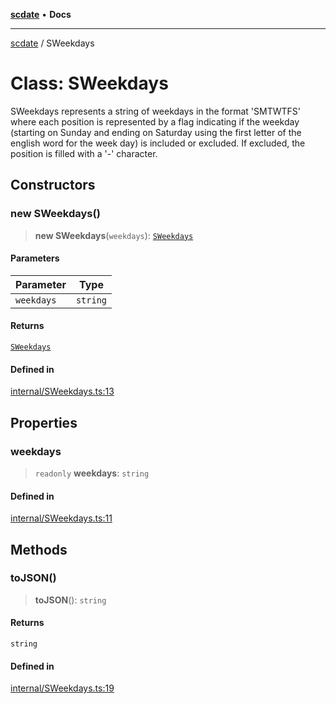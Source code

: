 [**scdate**](../README.md) • **Docs**

---

[scdate](../README.md) / SWeekdays

# Class: SWeekdays

SWeekdays represents a string of weekdays in the format 'SMTWTFS' where each
position is represented by a flag indicating if the weekday (starting on
Sunday and ending on Saturday using the first letter of the english word for
the week day) is included or excluded. If excluded, the position is filled
with a '-' character.

## Constructors

### new SWeekdays()

> **new SWeekdays**(`weekdays`): [`SWeekdays`](SWeekdays.md)

#### Parameters

| Parameter  | Type     |
| ---------- | -------- |
| `weekdays` | `string` |

#### Returns

[`SWeekdays`](SWeekdays.md)

#### Defined in

[internal/SWeekdays.ts:13](https://github.com/ericvera/scdate/blob/main/src/internal/SWeekdays.ts#L13)

## Properties

### weekdays

> `readonly` **weekdays**: `string`

#### Defined in

[internal/SWeekdays.ts:11](https://github.com/ericvera/scdate/blob/main/src/internal/SWeekdays.ts#L11)

## Methods

### toJSON()

> **toJSON**(): `string`

#### Returns

`string`

#### Defined in

[internal/SWeekdays.ts:19](https://github.com/ericvera/scdate/blob/main/src/internal/SWeekdays.ts#L19)
